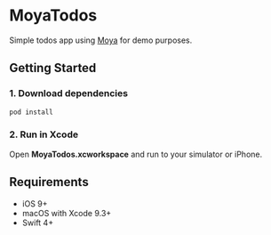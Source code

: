 # MoyaTodos
Simple todos app using [Moya](https://github.com/Moya/Moya) for demo purposes.


## Getting Started

### 1. Download dependencies
```bash
pod install
```

### 2. Run in Xcode
Open **MoyaTodos.xcworkspace** and run to your simulator or iPhone.


## Requirements

- iOS 9+
- macOS with Xcode 9.3+ 
- Swift 4+
